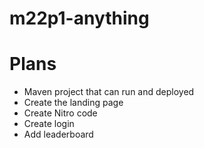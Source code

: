 # m22p1-anything

# Plans
* Maven project that can run and deployed
* Create the landing page
* Create Nitro code
* Create login
* Add leaderboard

